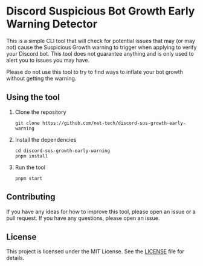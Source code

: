 # Discord Suspicious Bot Growth Early Warning Detector

This is a simple CLI tool that will check for potential issues that may (or may not) cause the Suspicious Growth warning to trigger when applying to verify your Discord bot. This tool does not guarantee anything and is only used to alert you to issues you may have.

Please do not use this tool to try to find ways to inflate your bot growth without getting the warning.

## Using the tool

1. Clone the repository
   ```
   git clone https://github.com/net-tech/discord-sus-growth-early-warning
   ```
2. Install the dependencies
   ```
   cd discord-sus-growth-early-warning
   pnpm install
   ```
3. Run the tool
   ```
   pnpm start
   ```

## Contributing

If you have any ideas for how to improve this tool, please open an issue or a pull request. If you have any questions, please open an issue.

## License

This project is licensed under the MIT License. See the [LICENSE](LICENSE) file for details.
